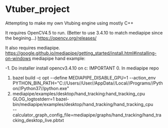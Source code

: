 # Vtuber_project
Attempting to make my own Vtubing engine using mostly C++

It requires OpenCV4.5 to run. (Better to use 3.4.10 to match mediapipe since the begining...)
https://opencv.org/releases/

It also requires mediapipe.
https://google.github.io/mediapipe/getting_started/install.html#installing-on-windows
mediapipe hand example:

-1. Do installer install opencv3.4.10 on c: IMPORTANT
0. In mediapipe repo
1. bazel build -c opt --define MEDIAPIPE_DISABLE_GPU=1 --action_env PYTHON_BIN_PATH="C://Users//User//AppData//Local//Programs//Python//Python37//python.exe" 
2. mediapipe/examples/desktop/hand_tracking:hand_tracking_cpu
GLOG_logtostderr=1 bazel-bin/mediapipe/examples/desktop/hand_tracking/hand_tracking_cpu \
  --calculator_graph_config_file=mediapipe/graphs/hand_tracking/hand_tracking_desktop_live.pbtxt
  
